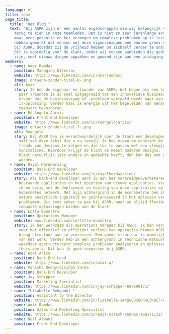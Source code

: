 ```yaml
---
language: nl
title: team
page_title:
  title: "Het Blog "
  text: "Bij ASRR zijn er een aantal eigenschappen die wij belangrijk vinden om
    terug te zien in onze teamleden. Dat is niet zo zeer jarenlange ervaring,
    maar meer potentie en het vermogen om complexe problemen op te lossen. Wij
    hebben gemerkt dat mensen met deze eigenschappen een enorme groei meemaken
    bij ASRR, doordat zij de vrijheid hebben om zichzelf verder te ontwikkelen.
    Dit is voordelig voor de klant, omdat wij mensen aanbieden die gedreven
    zijn, snel nieuwe dingen oppakken en gewend zijn aan een uitdaging. "
members:
  - name: Amar Ramdas
    position: Managing Director
    website: https://www.linkedin.com/in/amarramdas/
    image: ontwerp-zonder-titel-8-.png
    alt: Amar
    story: Ik ben de eigenaar en founder van ASRR. Wat begon als een hobby met een
      paar vrienden is al snel uitgegroeid tot een innovatieve business. Ik zorg
      ervoor dat de businessvraag of -probleem vertaald wordt naar een
      IT-oplossing. Verder haal ik energie uit het begeleiden van mensen en
      teamwork bevorderen.
  - name: Ré-Angelo Jarvis
    position: Front-End Developer
    website: https://www.linkedin.com/in/reangelojarvis/
    image: ontwerp-zonder-titel-7-.png
    alt: Reangelo
    story: Bij ASRR ben ik verantwoordelijk voor de front-end development. Daaronder
      valt ook deze tekst die u nu leest🙂. Ik hou ervan om constant de nieuwste
      trends van designs te volgen en die toe te passen met een vleugje
      minimalisme. Hierdoor krijgt de klant de meest moderne designs. Tenzij de
      klant natuurlijk iets anders in gedachte heeft, dan kan dat ook geregeld
      worden.
  - name: Rayel Hardwarsing
    position: Back-End Developer
    website: https://www.linkedin.com/in/rayelhardwarsing/
    story: Als back-end developer werk ik aan het verbreiden/verbeteren van
      bestaande applicaties en het opzetten van nieuwe applicaties. Verder houd
      ik me bezig met de deployment en hosting van onze applicaties op ons
      kubernetes netwerk. Met mijn achtergrond in de econometrie ben ik van
      nature analytisch ingesteld en geïnteresseerd in het oplossen van complexe
      problemen. Dit komt zeker te pas bij ASRR, waar we altijd flexibele en
      robuuste oplossingen bieden aan de klant!
  - name: Lotte Boonstra
    position: Operations Manager
    website: www.linkedin.com/in/lotte-boonstra
    story: Ik ben werkzaam als operations manager bij ASRR. Ik ben verantwoordelijk
      voor het effectief en efficiënt verloop van operaties binnen ASRR. Ik
      breng structuur aan in processen. Een goede structuur is namelijk de helft
      van het werk. Verder heb ik een achtergrond in Technische Natuurkunde,
      waardoor gestructureerd complexe problemen analyseren en oplossen als
      thuis voelt. Dit kan ik goed toepassen bij ASRR.
  - name: Azat Arica
    position: Back-End Lead
    website: https://www.linkedin.com/in/azat-a/
  - name: Vanisha Oedayrajsingh Varma
    position: Back-End Developer
  - name: Jay Schipper
    position: Marketing Specialist
    website: https://www.linkedin.com/in/jay-schipper-607890171/
  - name: "Lisabelle Sengönül "
    position: Assistant to the Director
    website: https://www.linkedin.com/in/lisabelle-seng%C3%B6n%C3%BCl-4a1708181/
  - name: Amit Ramdas
    position: Sales and Marketing Specialist
    website: https://www.linkedin.com/in/amit-nitesh-ramdas-a6a171172/
  - name: Neil Alwani
    position: Front-End Developer
---
```

